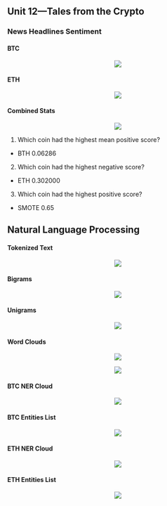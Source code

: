 ##  Unit 12—Tales from the Crypto
### News Headlines Sentiment

#### BTC
<p align="center">
<img src="Images/1.png">
</p>

####  ETH
<p align="center">
<img src="Images/2.png">
</p>

#### Combined Stats
<p align="center">
<img src="Images/3.png">
</p>


1. Which coin had the highest mean positive score?
* BTH 0.06286

2. Which coin had the highest negative score?
* ETH 0.302000

3. Which coin had the highest positive score?
* SMOTE 0.65

## Natural Language Processing
#### Tokenized Text

<p align="center">
<img src="Images/4.png">
</p>

#### Bigrams

<p align="center">
<img src="Images/5.png">
</p>

#### Unigrams

<p align="center">
<img src="Images/6.png">
</p>

#### Word Clouds

<p align="center">
<img src="Images/7.png">
</p>

<p align="center">
<img src="Images/8.png">
</p>

#### BTC NER Cloud

<p align="center">
<img src="Images/9.png">
</p>

#### BTC Entities List

<p align="center">
<img src="Images/10.png">
</p>

#### ETH NER Cloud

<p align="center">
<img src="Images/11.png">
</p>

#### ETH Entities List

<p align="center">
<img src="Images/12.png">
</p>